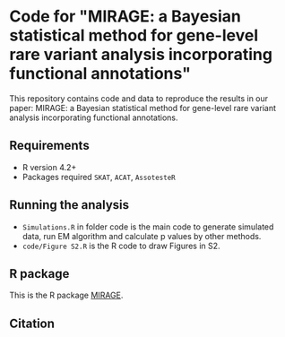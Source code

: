 # Code for "MIRAGE: a Bayesian statistical method for gene-level rare variant analysis incorporating functional annotations"

This repository contains code and data to reproduce the results in our paper:
MIRAGE: a Bayesian statistical method for gene-level rare variant analysis
incorporating functional annotations. 

## Requirements
- R version 4.2+ 
- Packages required `SKAT`, `ACAT`, `AssotesteR`

## Running the analysis

+ `Simulations.R` in folder code is the main code to generate simulated data, run EM algorithm and calculate p values by other methods.
+ `code/Figure S2.R` is the R code to draw Figures in S2. 

## R package 

This is the R package [MIRAGE](https://xinhe-lab.github.io/mirage/). 


## Citation
